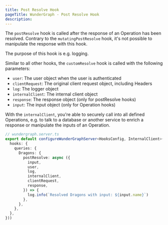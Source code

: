 ```yaml
---
title: Post Resolve Hook
pageTitle: WunderGraph - Post Resolve Hook
description:
---
```


The `postResolve` hook is called after the response of an Operation has been resolved.
Contrary to the `mutatingPostResolve` hook,
it's not possible to manipulate the response with this hook.

The purpose of this hook is e.g. logging.

Similar to all other hooks,
the `customResolve` hook is called with the following parameters:

- `user`: The user object when the user is authenticated
- `clientRequest`: The original client request object, including Headers
- `log`: The logger object
- `internalClient`: The internal client object
- `response`: The response object (only for postResolve hooks)
- `input`: The input object (only for Operation hooks)

With the `internalClient`,
you're able to securely call into all defined Operations,
e.g. to talk to a database or another service to enrich a response or manipulate the inputs of an Operation.

```typescript
// wundergraph.server.ts
export default configureWunderGraphServer<HooksConfig, InternalClient>(() => ({
  hooks: {
    queries: {
      Dragons: {
        postResolve: async ({
          input,
          user,
          log,
          internalClient,
          clientRequest,
          response,
        }) => {
          log.info(`Resolved Dragons with input: ${input.name}`)
        },
      },
    },
  },
}))
```
